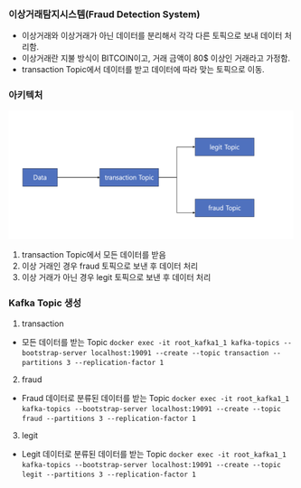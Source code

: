 ### 이상거래탐지시스템(Fraud Detection System)
- 이상거래와 이상거래가 아닌 데이터를 분리해서 각각 다른 토픽으로 보내 데이터 처리함.
- 이상거래란 지불 방식이 BITCOIN이고, 거래 금액이 80$ 이상인 거래라고 가정함.
- transaction Topic에서 데이터를 받고 데이터에 따라 맞는 토픽으로 이동.

### 아키텍처
![Fraud Detection System Architecture](./images/FDS_Architecture.png)
1. transaction Topic에서 모든 데이터를 받음
2. 이상 거래인 경우 fraud 토픽으로 보낸 후 데이터 처리
3. 이상 거래가 아닌 경우 legit 토픽으로 보낸 후 데이터 처리

### Kafka Topic 생성
1. transaction
- 모든 데이터를 받는 Topic
```docker exec -it root_kafka1_1 kafka-topics --bootstrap-server localhost:19091 --create --topic transaction --partitions 3 --replication-factor 1```

2. fraud
- Fraud 데이터로 분류된 데이터를 받는 Topic
```docker exec -it root_kafka1_1 kafka-topics --bootstrap-server localhost:19091 --create --topic fraud --partitions 3 --replication-factor 1```

3. legit
- Legit 데이터로 분류된 데이터를 받는 Topic
```docker exec -it root_kafka1_1 kafka-topics --bootstrap-server localhost:19091 --create --topic legit --partitions 3 --replication-factor 1```

